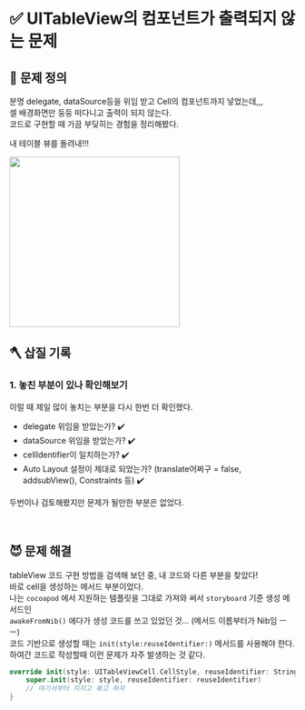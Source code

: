 # ✅ UITableView의 컴포넌트가 출력되지 않는 문제

## 🤔 문제 정의
분명 delegate, dataSource등을 위임 받고 Cell의 컴포넌트까지 넣었는데,,,   
셀 배경화면만 둥둥 떠다니고 출력이 되지 않는다.   
코드로 구현할 때 가끔 부딪히는 경험을 정리해봤다.

내 테이블 뷰를 돌려내!!!

<img width="300" src="https://user-images.githubusercontent.com/113565086/229740767-dde1ba1a-59ea-4c14-9023-53042d1c433b.png">

<br>

## 🪓 삽질 기록

### 1. 놓친 부분이 있나 확인해보기
이럴 때 제일 많이 놓치는 부분을 다시 한번 더 확인했다.   
- delegate 위임을 받았는가? ✔️
- dataSource 위임을 받았는가? ✔️
- cellIdentifier이 일치하는가? ✔️
- Auto Layout 설정이 제대로 되었는가? (translate어쩌구 = false, addsubView(), Constraints 등) ✔️

두번이나 검토해봤지만 문제가 될만한 부분은 없었다.

<br>

## 😈 문제 해결

tableView 코드 구현 방법을 검색해 보던 중, 내 코드와 다른 부분을 찾았다!   
바로 cell을 생성하는 메서드 부분이었다.   
나는 `cocoapod` 에서 지원하는 템플릿을 그대로 가져와 써서 `storyboard` 기준 생성 메서드인   
`awakeFromNib()` 에다가 생성 코드를 쓰고 있었던 것... (메서드 이름부터가 Nib임 ㅡㅡ)   
코드 기반으로 생성할 때는 `init(style:reuseIdentifier:)` 메서드를 사용해야 한다.   
하여간 코드로 작성할때 이런 문제가 자주 발생하는 것 같다.

~~~swift
override init(style: UITableViewCell.CellStyle, reuseIdentifier: String?) {
    super.init(style: style, reuseIdentifier: reuseIdentifier)
    // 여기서부터 지지고 볶고 하자
}
~~~